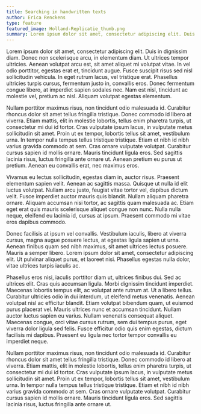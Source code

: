 ```yaml
---
title: Searching in handwritten texts
author: Erica Renckens
type: feature
featured_image: Holland-Replicatie_thumb.png
summary: Lorem ipsum dolor sit amet, consectetur adipiscing elit. Duis in dignissim diam. Donec non scelerisque arcu, in elementum diam. Ut ultrices tempor ultricies. Aenean volutpat arcu est, sit amet aliquet mi volutpat vitae. In vel odio porttitor, egestas erat et, tincidunt augue. Fusce suscipit risus sed nisl sollicitudin vehicula.
---
```

Lorem ipsum dolor sit amet, consectetur adipiscing elit. Duis in dignissim diam. Donec non scelerisque arcu, in elementum diam. Ut ultrices tempor ultricies. Aenean volutpat arcu est, sit amet aliquet mi volutpat vitae. In vel odio porttitor, egestas erat et, tincidunt augue. Fusce suscipit risus sed nisl sollicitudin vehicula. In eget rutrum lacus, vel tristique erat. Phasellus ultricies turpis cursus, fermentum justo in, convallis eros. Donec fermentum congue libero, at imperdiet sapien sodales nec. Nam est nisl, tincidunt ac molestie vel, pretium ac nisl. Aliquam volutpat egestas elementum.

Nullam porttitor maximus risus, non tincidunt odio malesuada id. Curabitur rhoncus dolor sit amet tellus fringilla tristique. Donec commodo id libero at viverra. Etiam mattis, elit in molestie lobortis, tellus enim pharetra turpis, ut consectetur mi dui id tortor. Cras vulputate ipsum lacus, in vulputate metus sollicitudin sit amet. Proin ut ex tempor, lobortis tellus sit amet, vestibulum urna. In tempor nulla tempus tellus tristique tristique. Etiam et nibh id nibh varius gravida commodo at sem. Cras ornare vulputate volutpat. Curabitur cursus sapien id mollis ornare. Mauris tincidunt ligula eros. Sed sagittis lacinia risus, luctus fringilla ante ornare ut. Aenean pretium eu purus ut pretium. Aenean eu convallis erat, nec maximus eros.

Vivamus eu lectus sollicitudin, egestas diam in, auctor risus. Praesent elementum sapien velit. Aenean ac sagittis massa. Quisque ut nulla id elit luctus volutpat. Nullam arcu justo, feugiat vitae tortor vel, dapibus dictum velit. Fusce imperdiet auctor mauris quis blandit. Nullam aliquam pharetra ornare. Aliquam accumsan nisi tortor, ac sagittis quam malesuada ac. Etiam eget erat quis mauris scelerisque aliquet congue non nunc. Nulla nulla neque, eleifend eu lacinia id, cursus at ipsum. Praesent commodo mi vitae eros dapibus commodo.

Donec facilisis at ipsum vel convallis. Vestibulum iaculis, libero at viverra cursus, magna augue posuere lectus, at egestas ligula sapien ut urna. Aenean finibus quam sed nibh maximus, sit amet ultrices lectus posuere. Mauris a semper libero. Lorem ipsum dolor sit amet, consectetur adipiscing elit. Ut pulvinar aliquet purus, et laoreet nisi. Phasellus egestas nulla dolor, vitae ultrices turpis iaculis ac.

Phasellus eros nisi, iaculis porttitor diam ut, ultrices finibus dui. Sed ac ultrices elit. Cras quis accumsan ligula. Morbi dignissim tincidunt imperdiet. Maecenas lobortis tempus elit, ac volutpat ante rutrum at. Ut a libero tellus. Curabitur ultricies odio in dui interdum, ut eleifend metus venenatis. Aenean volutpat nisl ac efficitur blandit. Etiam volutpat bibendum quam, ut euismod purus placerat vel. Mauris ultrices nunc et accumsan tincidunt. Nullam auctor luctus sapien eu varius. Nullam venenatis consequat aliquet. Maecenas congue, orci vitae cursus rutrum, sem dui tempus purus, eget viverra dolor ligula sed felis. Fusce efficitur odio quis enim egestas, dictum facilisis mi dapibus. Praesent eu ligula nec tortor tempor convallis eu imperdiet neque.

Nullam porttitor maximus risus, non tincidunt odio malesuada id. Curabitur rhoncus dolor sit amet tellus fringilla tristique. Donec commodo id libero at viverra. Etiam mattis, elit in molestie lobortis, tellus enim pharetra turpis, ut consectetur mi dui id tortor. Cras vulputate ipsum lacus, in vulputate metus sollicitudin sit amet. Proin ut ex tempor, lobortis tellus sit amet, vestibulum urna. In tempor nulla tempus tellus tristique tristique. Etiam et nibh id nibh varius gravida commodo at sem. Cras ornare vulputate volutpat. Curabitur cursus sapien id mollis ornare. Mauris tincidunt ligula eros. Sed sagittis lacinia risus, luctus fringilla ante ornare ut.
